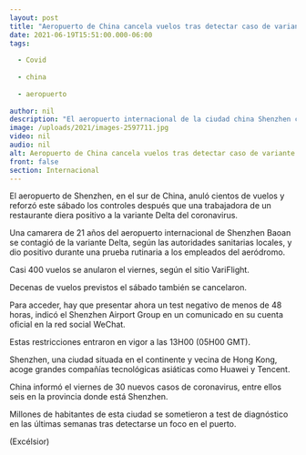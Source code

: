 ```yaml
---
layout: post
title: "Aeropuerto de China cancela vuelos tras detectar caso de variante Delta"
date: 2021-06-19T15:51:00.000-06:00
tags:
  
  - Covid
  
  - china
  
  - aeropuerto
  
author: nil
description: "El aeropuerto internacional de la ciudad china Shenzhen cancela cientos de vuelos y refuerza los controles sanitarios luego que una trabajadora diera positivo a la variante Delta del coronavirus"
image: /uploads/2021/images-2597711.jpg
video: nil
audio: nil
alt: Aeropuerto de China cancela vuelos tras detectar caso de variante Delta
front: false
section: Internacional
---
```


El aeropuerto de Shenzhen, en el sur de China, anuló cientos de vuelos y reforzó este sábado los controles después que una trabajadora de un restaurante diera positivo a la variante Delta del coronavirus.

Una camarera de 21 años del aeropuerto internacional de Shenzhen Baoan se contagió de la variante Delta, según las autoridades sanitarias locales, y dio positivo durante una prueba rutinaria a los empleados del aeródromo.

Casi 400 vuelos se anularon el viernes, según el sitio VariFlight.

Decenas de vuelos previstos el sábado también se cancelaron.

Para acceder, hay que presentar ahora un test negativo de menos de 48 horas, indicó el Shenzhen Airport Group en un comunicado en su cuenta oficial en la red social WeChat.

Estas restricciones entraron en vigor a las 13H00 (05H00 GMT).

Shenzhen, una ciudad situada en el continente y vecina de Hong Kong, acoge grandes compañías tecnológicas asiáticas como Huawei y Tencent.

China informó el viernes de 30 nuevos casos de coronavirus, entre ellos seis en la provincia donde está Shenzhen.

Millones de habitantes de esta ciudad se sometieron a test de diagnóstico en las últimas semanas tras detectarse un foco en el puerto.

(Excélsior)